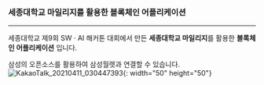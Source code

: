 ### 세종대학교 마일리지를 활용한 블록체인 어플리케이션
---
세종대학교 제9회 SW · AI 해커톤 대회에서 만든
**세종대학교 마일리지**를 활용한 **블록체인 어플리케이션** 입니다.<br>

삼성의 오픈소스를 활용하여 삼성월렛과 연결할 수 있습니다.
![KakaoTalk_20210411_030447393](https://user-images.githubusercontent.com/46186664/114280569-dbd53900-9a74-11eb-9eba-c33ede284112.png){: width="50" height="50"}
